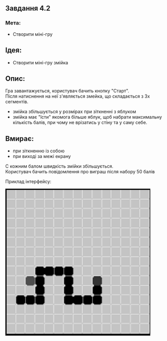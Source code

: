 ## Завдання 4.2

### Мета:
- Створити міні-гру

## Ідея:
- Створити міні-гру змійка

## Опис:
Гра завантажується, користувач бачить кнопку "Старт".  
Після натиснення на неї з'являється змейка, що складається з 3х сегментів.  
- змійка збільшується у розмірах при зіткненні з яблуком
- змійка має "їсти" якомога більше яблук, щоб набрати максимальну кількість балів, при чому не врізатись у стіну та у саму себе.

## Вмирає:
- при зіткненню із собою
- при виході за межі екрану

С кожним балом швидкість змійки збільшується.  
Користувач бачить повідомлення про виграш після набору 50 балів

Приклад інтерфейсу:

![Змійка](./4-2-react/example.webp)
